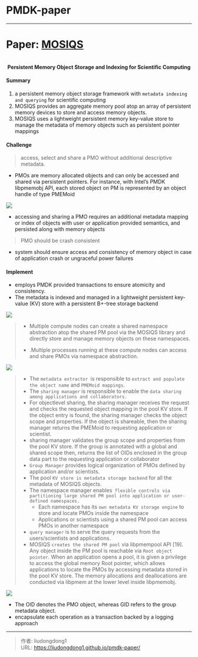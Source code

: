 # PMDK-paper


> 

------

# Paper: [MOSIQS](https://sci-hubtw.hkvisa.net/10.1109/mchpc51950.2020.00006)

<div align=center>
<br/>
<b>Persistent Memory Object Storage and Indexing for
Scientific Computing
</b>
</div>



#### Summary

1. a persistent memory object storage framework with `metadata indexing and querying` for scientific computing
2. MOSIQS provides an aggregate memory pool atop an array of persistent memory devices to store and access memory objects.
3.  MOSIQS uses a lightweight persistent memory key-value store to manage the metadata of memory objects such as persistent pointer mappings

#### Challenge

> access, select and share a PMO without additional descriptive metadata.

-  PMOs are memory allocated objects and can only be accessed and shared via persistent pointers. For instance, with Intel’s PMDK libpmemobj API, each stored object on PM is represented by an object handle of type PMEMoid

![](https://lddpicture.oss-cn-beijing.aliyuncs.com/picture/image-20220806225625291.png)

- accessing and sharing a PMO requires an additional metadata mapping or index of objects with user or application provided semantics, and persisted along with memory objects

> PMO should be crash consistent

- system should ensure access and consistency of memory object in case of application crash or ungraceful power failures

#### Implement

- employs PMDK provided transactions to ensure atomicity and consistency. 
- The metadata is indexed and managed in a lightweight persistent key-value (KV) store with a persistent B+-tree storage backend

![](https://lddpicture.oss-cn-beijing.aliyuncs.com/picture/image-20220806230051614.png)

> - Multiple compute nodes can create a shared namespace abstraction atop the shared PM pool via the MOSIQS library and directly store and manage memory objects on these namespaces.
>
> - .Multiple processes running at these compute nodes can access and share PMOs via namespace abstraction.

![](https://lddpicture.oss-cn-beijing.aliyuncs.com/picture/image-20220806230302500.png)

> - The `metadata extractor `is responsible to `extract and populate the object name` and `PMEMoid mappings`.
> -  The `sharing manager` is responsible to enable the `data sharing among applications and collaborators. `
>   - For objectlevel sharing, the sharing manager receives the request and checks the requested object mapping in the pool KV store. If the object entry is found, the sharing manager checks the object scope and properties. If the object is shareable, then the sharing manager returns the PMEMoid to requesting application or scientist.
>   - sharing manager validates the group scope and properties from the pool KV store. If the group is annotated with a global and shared scope then, returns the list of OIDs enclosed in the group data part to the requesting application or collaborator
> - `Group Manager` provides logical organization of PMOs defined by application and/or scientists.
> - The pool `KV store is metadata storage backend` for all the metadata of MOSIQS objects. 
> - The namespace manager enables` flexible controls via partitioning large shared PM pool into application or user-defined namespaces.`
>   - Each namespace has its `own metadata KV storage engine` to store and locate PMOs inside the namespace
>   - Applications or scientists using a shared PM pool can access PMOs in another namespace
> - `query manager` is to serve the query requests from the users/scientists and applications.
> - MOSIQS `creates the shared PM pool` via libpmempool API [19]. Any object inside the PM pool is reachable via `Root object pointer`. When an application opens a pool, it is given a privilege to access the global memory Root pointer, which allows applications to locate the PMOs by accessing metadata stored in the pool KV store. The memory allocations and deallocations are conducted via libpmem at the lower level inside libpmemobj.

![](https://lddpicture.oss-cn-beijing.aliyuncs.com/picture/image-20220806231548711.png)

-  The OID denotes the PMO object, whereas GID refers to the group metadata object.
- encapsulate each operation as a transaction backed by a logging approach


---

> 作者: liudongdong1  
> URL: https://liudongdong1.github.io/pmdk-paper/  

